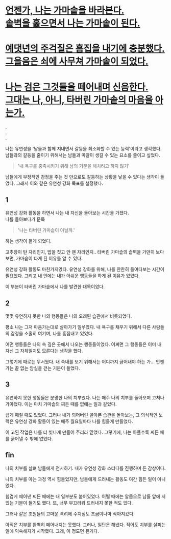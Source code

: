 # [언젠가, 나는 가마솥을 바라본다.<br>솥벽을 훑으면서 나는 가마솥이 된다.](#1)

# [예댓년의 주걱질은 흠집을 내기에 충분했다.<br>그을음은 쇠에 사무쳐 가마솥이 되었다.](#2)

# [나는 검은 그것들을 떼어내며 신음한다. <br> 그대는 나, 아니, 타버린 가마솥의 마음을 아는가.](#3)

.<br>
.<br>
.<br>

나는 유연성을 '남들과 함께 지내면서 갈등을 최소화할 수 있는 능력'이라고 생각했다. 남들과의 갈등을 줄이기 위해서는 남들과 마찰이 생길 수 있는 요소를 줄이고 싶었다.

> '내 욕구를 충족시키기 위해 남의 기분을 해치려고 하지 않기'

남들에게 부정적인 감정을 주는 것 만으로도 갈등하는 상황을 낳을 수 있다는 생각이 들었다. 그래서 이와 같은 유연성 강화 목표를 설정했다.

## 1

유연성 강화 활동을 하면서 나는 내 자신을 돌아보는 시간을 가졌다.
<br>나를 돌아보다가 문득

> '나는 타버린 가마솥이 아닐까.'

하는 생각이 들게 되었다.

고추장이 탄 자리인지, 밥을 짓고 안 뗀 자리인지.. 타버린 가마솥의 솥벽을 가만히 보다 보면, 가마솥이 타게 된 이유를 알 수 있다. 

유연성 강화 활동도 마찬가지였다. 유연성 강화를 위해, 나를 찬찬히 들여다보는 시간이 필요했다. 그리고 내 안에는 내가 아쉬운 행동들을 하게 된 이유가 있었다.

이 부분이 타버린 가마솥에서 나를 발견한 대목이었다.

## 2

몇몇 유연하지 못한 나의 행동들은 나의 오래된 습관에서 비롯되었다.

평소 나는 그저 마음가는대로 살아가기 일쑤였다. 내 욕구를 채우기 위해서 다른 사람들의 감정을 소홀히 여기며, 나를 흠집내고 있었다.

어떤 행동들은 나의 속 깊은 곳에서 나오는 행동들이었다. 어쩌면 그 행동들은 이미 내 자신 그 자체일지도 모른다는 생각을 했다.

그렇기에 때로는 무서웠다. 내 속내를 보기 위해서는 어디까지 긁어내야 하는 가... 언젠가는 끝 없는 암실을 걷는 기분이 들었다.

## 3

유연하지 못한 행동들은 분명한 나의 치부였다. 나는 매주 나의 치부를 돌아보며 고쳐나가야했다. 이는 마치 가마솥의 찌든 때를 없애는 일과 같았다.

쉽게 때질 때도 있었다. 그러나 내가 되어버린 골아픈 습관을 돌아보는, 그 의식적인 노력은 유연성 강화 활동이 있는 매주 월요일마다 나를 힘들게 만들었다.

이 고된 작업은 나를 더 빛나게 만들어 주리라 믿었다. 그렇기에, 나는 아플수록 찌든 때를 긁어낼 수 밖에 없었다.

## fin

나의 치부를 살펴 남들에게 전시하기. 내가 유연성 강화 스터디를 진행하며 든 감상이다.

나의 치부를 아는 과정 역시 힘들었지만, 남들에게 드러내는 활동도 여간 힘든 일이 아니었다. 

힘겹게 떼어낸 찌든 때에는 내 일부분도 붙어있었다. 어떨 때에는 알몸으로 남들 앞에 서있는 기분이 들기도 했다. 또, 너무 부끄러워 드러내지 못한 적도 있다.

그러나 같은 조원들의 고마운 격려에 수치심도 조금이나마 작아져갔다.

아직은 치부를 완벽히 떼어내지는 못했다. 그러나, 일단은 해냈다. 적어도 치부를 살피는 일에 익숙해지기 시작했다. 그래, 이 정도면 된거다. 